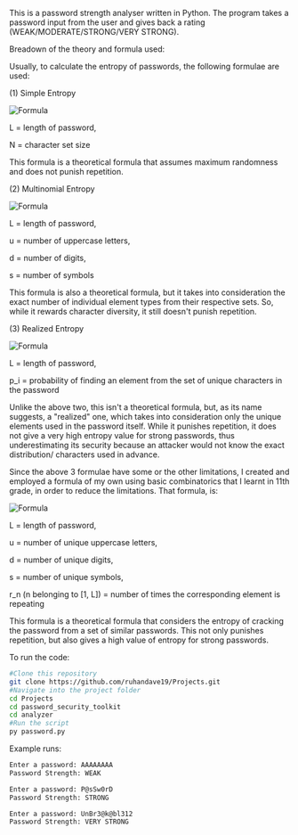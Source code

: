 This is a password strength analyser written in Python. The program takes a password input from the user and gives back a rating (WEAK/MODERATE/STRONG/VERY STRONG).

Breadown of the theory and formula used:

Usually, to calculate the entropy of passwords, the following formulae are used:

(1) Simple Entropy

![Formula](https://latex.codecogs.com/svg.image?\color{blue}\&space;H=L.log_2N)

L = length of password, 

N = character set size

This formula is a theoretical formula that assumes maximum randomness and does not punish repetition.

(2) Multinomial Entropy

![Formula](https://latex.codecogs.com/svg.image?\color{blue}\&space;H=log_2((L!*26^u*26^l*10^d*32*s)/(u!l!d!s!)))

L = length of password,

u = number of uppercase letters,

d = number of digits,

s = number of symbols

This formula is also a theoretical formula, but it takes into consideration the exact number of individual element types from their respective sets. So, while it rewards character diversity, it still doesn't punish repetition. 

(3) Realized Entropy

![Formula](https://latex.codecogs.com/svg.image?\color{blue}\&space;H=-\sum_{i}p_ilog_2(p_i)=-L*(p_i.log_2(p_i)))

L = length of password,

p_i = probability of finding an element from the set of unique characters in the password

Unlike the above two, this isn't a theoretical formula, but, as its name suggests, a "realized" one, which takes into consideration only the unique elements used in the password itself. While it punishes repetition, it does not give a very high entropy value for strong passwords, thus underestimating its security because an attacker would not know the exact distribution/ characters used in advance.


Since the above 3 formulae have some or the other limitations, I created and employed a formula of my own using basic combinatorics that I learnt in 11th grade, in order to reduce the limitations. That formula, is:

![Formula](https://latex.codecogs.com/svg.image?\color{blue}\&space;H=log_2(((_{uc}^{26}\textrm{C})*(_{lc}^{26}\textrm{C})*(_{d}^{10}\textrm{C})*(_{s}^{32}\textrm{C})*L!)/(r_1!r_2!..r_L!)))

L = length of password,

u = number of unique uppercase letters,

d = number of unique digits,

s = number of unique symbols,

r_n (n belonging to [1, L]) = number of times the corresponding element is repeating

This formula is a theoretical formula that considers the entropy of cracking the password from a set of similar passwords. This not only punishes repetition, but also gives a high value of entropy for strong passwords.

To run the code:
```bash
#Clone this repository
git clone https://github.com/ruhandave19/Projects.git
#Navigate into the project folder
cd Projects
cd password_security_toolkit
cd analyzer
#Run the script
py password.py
```

Example runs:
```bash
Enter a password: AAAAAAAA
Password Strength: WEAK 
```

```bash
Enter a password: P@sSw0rD
Password Strength: STRONG 
```

```bash
Enter a password: UnBr3@k@bl312
Password Strength: VERY STRONG 
```
